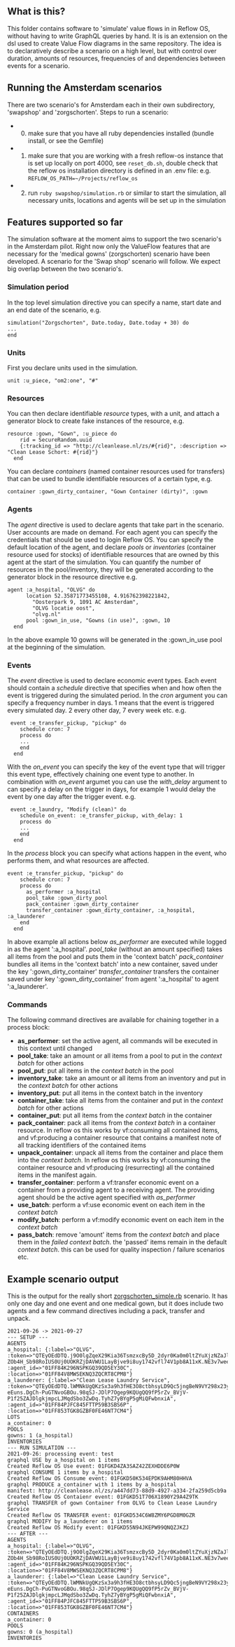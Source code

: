 ## What is this?
This folder contains software to 'simulate' value flows in in Reflow OS, without having to write GraphQL queries by hand.
It is is an extension on the dsl used to create Value Flow diagrams in the same repository. The idea is to declaratively describe a scenario on a high level, but with control over duration, amounts of resources, frequencies of and dependencies between events for a scenario.

## Running the Amsterdam scenarios
There are two scenario's for Amsterdam each in their own subdirectory, 'swapshop' and 'zorgschorten'.
Steps to run a scenario:

- 0. make sure that you have all ruby dependencies installed (bundle install, or see the Gemfile)
- 1. make sure that you are working with a fresh reflow-os instance that is set up locally on port 4000, see ``reset_db.sh``, double check that the reflow os installation directory is defined in an .env file: e.g. ``REFLOW_OS_PATH=~/Projects/reflow_os``
- 2. run ``ruby swapshop/simulation.rb`` or similar to start the simulation, all necessary units, locations and agents will be set up in the simulation

## Features supported so far 
The simulation software at the moment aims to support the two scenario's in the Amsterdam pilot. 
Right now only the ValueFlow features that are necessary for the 'medical gowns' (zorgschorten) scenario have been developed. A scenario for the 'Swap shop' scenario will follow. We expect big overlap between the two scenario's.

### Simulation period 

In the top level simulation directive you can specify a name, start date and an end date of the scenario, e.g.

``` 
simulation("Zorgschorten", Date.today, Date.today + 30) do 
... 
end
```

### Units
First you declare units used in the simulation.
```
unit :u_piece, "om2:one", "#"
```

### Resources

You can then declare identifiable *resource* types, with a unit, and attach a generator block to create fake instances of the resource, e.g.

``` 
resource :gown, "Gown", :u_piece do
    rid = SecureRandom.uuid
    {:tracking_id => "http://cleanlease.nl/zs/#{rid}", :description => "Clean Lease Schort: #{rid}"}
  end
```

You can declare *containers* (named container resources used for transfers) that can be used to bundle identifiable resources of a certain type, e.g.

```
container :gown_dirty_container, "Gown Container (dirty)", :gown 
```

### Agents

The *agent* directive is used to declare agents that take part in the scenario. User accounts are made on demand. For each agent you can specify the credentials that should be used to login Reflow OS. You can specify the default location of the agent, and declare *pools* or *inventories* (container resource used for stocks) of identifiable resources that are owned by this agent at the start of the simulation. You can quantify the number of resources in the pool/inventory, they will be generated according to the generator block in the resource directive e.g.

```
agent :a_hospital, "OLVG" do
      location 52.35871773455108, 4.916762398221842,
	 	"Oosterpark 9, 1091 AC Amsterdam",
		"OLVG locatie oost",
        "olvg.nl"
      pool :gown_in_use, "Gowns (in use)", :gown, 10 
  end

```
In the above example 10 gowns will be generated in the :gown_in_use pool at the beginning of the simulation.

### Events

The *event* directive is used to declare economic event types. Each event should contain a *schedule* directive that specifies when and how often the event is triggered during the simulated period. In the *cron* argument you can specify a frequency number in days. 1 means that the event is triggered every simulated day. 2 every other day, 7 every week etc. e.g.

```
 event :e_transfer_pickup, "pickup" do 
    schedule cron: 7  
    process do
    ...
    end
  end 
```

With the *on_event* you can specify the key of the event type that will trigger this event type, effectively chaining one event type to another. In combination with *on_event* argumet you can use the *with_delay* argument to can specify a delay on the trigger in days, for example 1 would delay the event by one day after the trigger event. e.g.

```
 event :e_laundry, "Modify (clean)" do
    schedule on_event: :e_transfer_pickup, with_delay: 1 
    process do
    ...
    end
  end 
```

In the *process* block you can specify what actions happen in the event, who performs them, and what resources are affected. 

```
event :e_transfer_pickup, "pickup" do 
    schedule cron: 7  
    process do
      as_performer :a_hospital
      pool_take :gown_dirty_pool
      pack_container :gown_dirty_container
      transfer_container :gown_dirty_container, :a_hospital, :a_launderer 
    end
  end 
```
In above example all actions below *as_performer* are executed while logged in as the agent ':a_hospital'. 
*pool_take* (without an amount specified) takes all items from the pool and puts them in the 'context batch'
*pack_container* bundles all items in the 'context batch' into a new container, saved under the key ':gown_dirty_container'
*transfer_container* transfers the container saved under key ':gown_dirty_container' from agent ':a_hospital' to agent ':a_launderer'.

### Commands  
The following command directives are available for chaining together in a process block:

- __as_performer__: set the active agent, all commands will be executed in this context until changed
- __pool_take__: take an amount or all items from a pool to put in the *context batch* for other actions 
- __pool_put__: put all items in the *context batch* in the pool 
- __inventory_take__: take an amount or all items from an inventory and put in the *context batch* for other actions
- __inventory_put__: put all items in the context batch in the inventory
- __container_take__: take all items from the container and put in the *context batch* for other actions
- __container_put__: put all items from the *context batch* in the container 
- __pack_container__: pack all items from the *context batch* in a container resource. In reflow os this works by vf:consuming all contained items, and vf:producing a container resource that contains a manifest note of all tracking identifiers of the contained items
- __unpack_container__: unpack all items from the container and place them into the *context batch*. In reflow os this works by vf:consuming the container resource and vf:producing (resurrecting) all the contained items in the manifest again.
- __transfer_container__: perform a vf:transfer economic event on a container from a providing agent to a receiving agent. The providing agent should be the active agent specified with *as_performer*
- __use_batch__: perform a vf:use economic event on each item in the *context batch*
- __modify_batch__: perform a vf:modify economic event on each item in the *context batch*
- __pass_batch__: remove 'amount' items from the *context batch* and place them in the *failed context batch*. the 'passed' items remain in the default *context batch*. this can be used for quality inspection / failure scenarios etc.

## Example scenario output

This is the output for the really short [zorgschorten_simple.rb](zorgschorten_simple.rb) scenario. It has only one day and one event and one medical gown, but it does include two agents and a few command directives including a pack, transfer and unpack.

```
2021-09-26 -> 2021-09-27
--- SETUP ---
AGENTS
a_hospital: {:label=>"OLVG", :token=>"QTEyOEdDTQ.j9O0lgZqeX29Kia36TsmzxcBy5D_2dyr0Ka0m0ltZYuXjzNZaJlikYJDYC4.m1CqEa7_f_3dSYKN.W-ZOb4H_Sb98RoIUS0Uj0UOKRZjDAVWU1LayBjve9i8uy1742vfl74V1pb8A11xK.NE3v7weeBBTZmVsfLuw2mg", :agent_id=>"01FF84K296NSPKGQ39QD5EY30C", :location=>"01FF84V8MWSEKNQ3ZQCRT8CPM8"}
a_launderer: {:label=>"Clean Lease Laundry Service", :token=>"QTEyOEdDTQ.lWMNkUgQKzSx3a9h3fHE3O8ctbhsyLD9Qc5jngBeN9VY298x23yyl-eEuns.DgCh-PuGTNvoGBOu.98qSJ-JDlP7Ogep9KQUgQQ9fP5rZv_BVjV-P1f25ZAJDlgkjmpcLJMqdSbo3ZwDq.TyhZ7yBYgP5gMiQFwbnxiA", :agent_id=>"01FF84PJFC845FTTP59B3SBS6P", :location=>"01FF853TGK8GZBF0FE46NT7CM4"}
LOTS
a_container: 0
POOLS
gowns: 1 (a_hospital)
INVENTORIES
--- RUN SIMULATION ---
2021-09-26: processing event: test
graphql USE by a_hospital on 1 items
Created Reflow OS Use event: 01FGKD4ZA3SAZ42ZEXHDDE6P0W
graphql CONSUME 1 items by a_hospital
Created Reflow OS Consume event: 01FGKD50K534EPDK9AHM80HHVA
graphql PRODUCE a_container with 1 items by a_hospital
manifest: http://cleanlease.nl/zs/a447dd73-88d9-4927-a334-2fa259d5cb9a
Created Reflow OS Contaienr event: 01FGKD51T706X1890Y29A4Z9TK
graphql TRANSFER of gown Container from OLVG to Clean Lease Laundry Service
Created Reflow OS TRANSFER event: 01FGKD534C6W8ZMY6PGD8M0GZR
graphql MODIFY by a_launderer on 1 items
Created Reflow OS Modify event: 01FGKD55N94JKEPW99QNQZJKZJ
--- AFTER ---
AGENTS
a_hospital: {:label=>"OLVG", :token=>"QTEyOEdDTQ.j9O0lgZqeX29Kia36TsmzxcBy5D_2dyr0Ka0m0ltZYuXjzNZaJlikYJDYC4.m1CqEa7_f_3dSYKN.W-ZOb4H_Sb98RoIUS0Uj0UOKRZjDAVWU1LayBjve9i8uy1742vfl74V1pb8A11xK.NE3v7weeBBTZmVsfLuw2mg", :agent_id=>"01FF84K296NSPKGQ39QD5EY30C", :location=>"01FF84V8MWSEKNQ3ZQCRT8CPM8"}
a_launderer: {:label=>"Clean Lease Laundry Service", :token=>"QTEyOEdDTQ.lWMNkUgQKzSx3a9h3fHE3O8ctbhsyLD9Qc5jngBeN9VY298x23yyl-eEuns.DgCh-PuGTNvoGBOu.98qSJ-JDlP7Ogep9KQUgQQ9fP5rZv_BVjV-P1f25ZAJDlgkjmpcLJMqdSbo3ZwDq.TyhZ7yBYgP5gMiQFwbnxiA", :agent_id=>"01FF84PJFC845FTTP59B3SBS6P", :location=>"01FF853TGK8GZBF0FE46NT7CM4"}
CONTAINERS
a_container: 0
POOLS
gowns: 0 (a_hospital)
INVENTORIES
```

 
